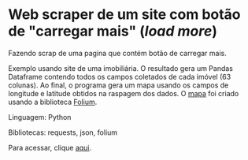 # Web scraper de um site com botão de "carregar mais" (_load more_)

Fazendo scrap de uma pagina que contém botão de carregar mais. 

Exemplo usando site de uma imobiliária.
O resultado gera um Pandas Dataframe contendo todos os campos coletados de cada imóvel (63 colunas).
Ao final, o programa gera um mapa usando os campos de longitude e latitude obtidos na raspagem dos dados. O [mapa](https://github.com/ferkrum/web-scraper-botao-load-more/blob/main/index-2022-07-18-14-28-27.html) foi criado usando a biblioteca [Folium](https://python-visualization.github.io/folium/).

Linguagem: Python

Bibliotecas: requests, json, folium

Para acessar, clique [aqui](https://github.com/ferkrum/web-scraper-botao-load-more/blob/main/Web_Scraper_botao_'carregar_mais'_V4_(vendas).ipynb).
